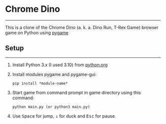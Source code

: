 # Chrome Dino

---

This is a clone of the Chrome Dino (a. k. a. Dino Run, T-Rex Game) browser game on Python using [pygame](https://www.pygame.org/)

## Setup

---

1. Install Python 3.x (I used 3.10) from [python.org](https://www.python.org/download/releases/)

1. Install modules pygame and pygame-gui:

	```
	pip install *module-name*
	```

1. Start game from command prompt in game directory using this command:

	```
	python main.py (or python3 main.py)
	```

1. Use <kbd>Space</kbd> for jump, <kbd>&darr;</kbd> for duck and <kbd>Esc</kbd> for pause.